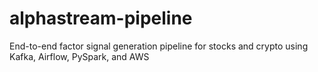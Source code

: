 # alphastream-pipeline
End-to-end factor signal generation pipeline for stocks and crypto using Kafka, Airflow, PySpark, and AWS
